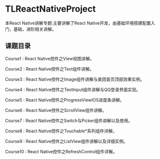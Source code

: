 # TLReactNativeProject
本React Native讲解专题:主要讲解了React Native开发，由基础环境搭建配置入门，基础，进阶相关讲解。

## 课题目录

Course1 : React Native控件之View视图讲解。

Course2 : React Native控件之Text组件讲解。

Course3 : React Native控件之Image组件讲解与美团首页顶部效果实例。

Course4 : React Native控件之TextInput组件讲解与QQ登录界面实现。

Course5 : React Native控件之ProgressViewIOS进度条讲解。

Course6 : React Native控件之ScrollView组件讲解。

Course7 : React Native控件之Switch与Picker组件讲解以及使用。

Course8 : React Native控件之Touchable*系列组件详解。

Course9 : React Native控件之ListView组件讲解以及详细实例。

Course10 : React Native控件之RefreshControl组件详解。
